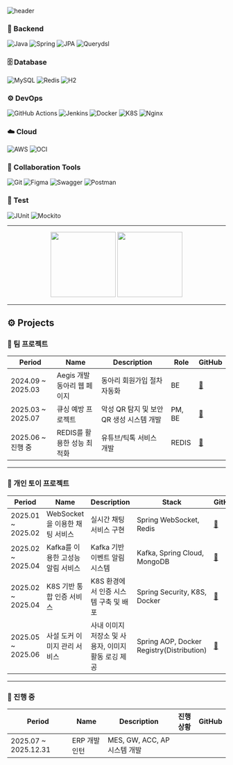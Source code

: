 ![header](https://capsule-render.vercel.app/api?type=wave&color=auto&height=300&section=header&text=HARVEY&fontSize=90&desc=Minseok's%20GitHub%20Profile&descAlignY=65&descAlign=62)

### 🧰 Backend
![Java](https://img.shields.io/badge/Java-007396?style=for-the-badge&logo=java&logoColor=white)
![Spring](https://img.shields.io/badge/Spring-6DB33F?style=for-the-badge&logo=spring&logoColor=white)
![JPA](https://img.shields.io/badge/JPA-59666C?style=for-the-badge&logo=hibernate&logoColor=white)
![Querydsl](https://img.shields.io/badge/Querydsl-009688?style=for-the-badge)

### 🗄️ Database
![MySQL](https://img.shields.io/badge/MySQL-4479A1?style=for-the-badge&logo=mysql&logoColor=white)
![Redis](https://img.shields.io/badge/Redis-DC382D?style=for-the-badge&logo=redis&logoColor=white)
![H2](https://img.shields.io/badge/H2-1F92B9?style=for-the-badge&logo=h2&logoColor=white)

### ⚙️ DevOps
![GitHub Actions](https://img.shields.io/badge/GitHub%20Actions-2088FF?style=for-the-badge&logo=githubactions&logoColor=white)
![Jenkins](https://img.shields.io/badge/Jenkins-D24939?style=for-the-badge&logo=jenkins&logoColor=white)
![Docker](https://img.shields.io/badge/Docker-2496ED?style=for-the-badge&logo=docker&logoColor=white)
![K8S](https://img.shields.io/badge/Kubernetes-326CE5?style=for-the-badge&logo=kubernetes&logoColor=white)
![Nginx](https://img.shields.io/badge/Nginx-009639?style=for-the-badge&logo=nginx&logoColor=white)

### ☁️ Cloud
![AWS](https://img.shields.io/badge/AWS-232F3E?style=for-the-badge&logo=amazonaws&logoColor=white)
![OCI](https://img.shields.io/badge/Oracle%20Cloud%20Infrastructure-F80000?style=for-the-badge&logo=oracle&logoColor=white)

### 🤝 Collaboration Tools
![Git](https://img.shields.io/badge/Git-F05032?style=for-the-badge&logo=git&logoColor=white)
![Figma](https://img.shields.io/badge/Figma-F24E1E?style=for-the-badge&logo=figma&logoColor=black)
![Swagger](https://img.shields.io/badge/Swagger-85EA2D?style=for-the-badge&logo=swagger&logoColor=black)
![Postman](https://img.shields.io/badge/Postman-FF6C37?style=for-the-badge&logo=postman&logoColor=white)

### 🧪 Test
![JUnit](https://img.shields.io/badge/JUnit-25A162?style=for-the-badge&logo=junit5&logoColor=white)
![Mockito](https://img.shields.io/badge/Mockito-45B8D8?style=for-the-badge)

---

<div align="center">
  <img src="https://github-readme-stats.vercel.app/api?username=mayfifth99&show_icons=true" height="150"/>
  <img src="http://mazassumnida.wtf/api/generate_badge?boj=alstjr971" height="150"/>
</div>

---

## ⚙️ Projects

### 👥 팀 프로젝트

| Period           | Name                              | Description                                  | Role         | GitHub |
|------------------|-----------------------------------|----------------------------------------------|--------------|--------|
| 2024.09 ~ 2025.03 | Aegis 개발 동아리 웹 페이지       | 동아리 회원가입 절차 자동화       | BE           | [🔗](https://github.com/MAYFIFTH99/aegis-server) |
| 2025.03 ~ 2025.07 | 큐싱 예방 프로젝트                | 악성 QR 탐지 및 보안 QR 생성 시스템 개발      | PM, BE       | [🔗](https://github.com/MAYFIFTH99/QRust-BE) |
| 2025.06 ~ 진행 중 | REDIS를 활용한 성능 최적화     | 유튜브/틱톡 서비스 개발 | REDIS | [🔗]() |
---

### 🧪 개인 토이 프로젝트

| Period           | Name                              | Description                                 | Stack                         | GitHub |
|-------------------|----------------------------------|---------------------------------------------|-------------------------------|--------|
| 2025.01 ~ 2025.02 | WebSocket을 이용한 채팅 서비스    | 실시간 채팅 서비스 구현                     | Spring WebSocket, Redis       | [🔗](https://github.com/MAYFIFTH99/websocket) |
| 2025.02 ~ 2025.04 | Kafka를 이용한 고성능 알림 서비스 | Kafka 기반 이벤트 알림 시스템               | Kafka, Spring Cloud, MongoDB  | [🔗](https://github.com/MAYFIFTH99/kafka-notification) |
| 2025.02 ~ 2025.04 | K8S 기반 통합 인증 서비스         | K8S 환경에서 인증 시스템 구축 및 배포        | Spring Security, K8S, Docker  | [🔗](https://github.com/MAYFIFTH99/k8s-auth) |
| 2025.05 ~ 2025.06 | 사설 도커 이미지 관리 서비스      | 사내 이미지 저장소 및 사용자, 이미지 활동 로깅 제공 | Spring AOP, Docker Registry(Distribution) | [🔗](https://github.com/MAYFIFTH99/docker-registry) |


---

### 🔧 진행 중

| Period           | Name                              | Description                                     | 진행 상황                             | GitHub |
|------------------|-----------------------------------|-------------------------------------------------|----------------------------------------|--------|
| 2025.07 ~ 2025.12.31 | ERP 개발 인턴     | MES, GW, ACC, AP 시스템 개발  |

